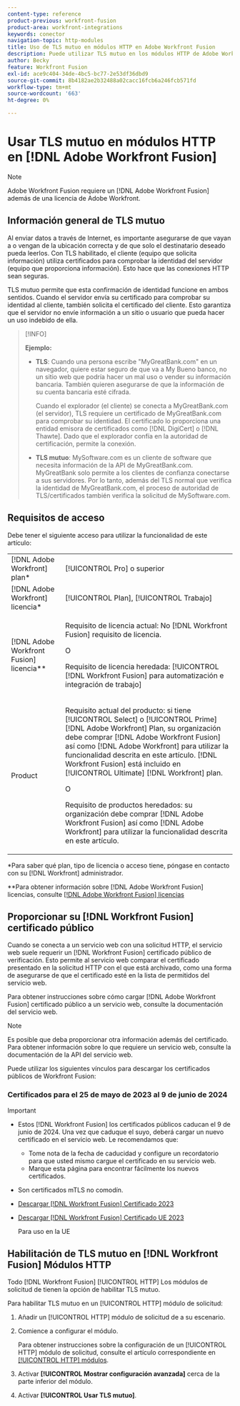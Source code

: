 ```yaml
---
content-type: reference
product-previous: workfront-fusion
product-area: workfront-integrations
keywords: conector
navigation-topic: http-modules
title: Uso de TLS mutuo en módulos HTTP en Adobe Workfront Fusion
description: Puede utilizar TLS mutuo en los módulos HTTP de Adobe Workfront Fusion, lo que permite que ambas partes de la transacción de información comprueben la identidad del otro.
author: Becky
feature: Workfront Fusion
exl-id: ace9c404-34de-4bc5-bc77-2e53df36dbd9
source-git-commit: 8b4182ae2b32488a02cacc16fcb6a246fcb571fd
workflow-type: tm+mt
source-wordcount: '663'
ht-degree: 0%

---
```


# Usar TLS mutuo en módulos HTTP en [!DNL Adobe Workfront Fusion]

>[!NOTE]
>
>Adobe Workfront Fusion requiere un [!DNL Adobe Workfront Fusion] además de una licencia de Adobe Workfront.

## Información general de TLS mutuo

Al enviar datos a través de Internet, es importante asegurarse de que vayan a o vengan de la ubicación correcta y de que solo el destinatario deseado pueda leerlos. Con TLS habilitado, el cliente (equipo que solicita información) utiliza certificados para comprobar la identidad del servidor (equipo que proporciona información). Esto hace que las conexiones HTTP sean seguras.

TLS mutuo permite que esta confirmación de identidad funcione en ambos sentidos. Cuando el servidor envía su certificado para comprobar su identidad al cliente, también solicita el certificado del cliente. Esto garantiza que el servidor no envíe información a un sitio o usuario que pueda hacer un uso indebido de ella.

>[!INFO]
>
>**Ejemplo:**
>
>* **TLS**: Cuando una persona escribe &quot;MyGreatBank.com&quot; en un navegador, quiere estar seguro de que va a My Bueno banco, no un sitio web que podría hacer un mal uso o vender su información bancaria. También quieren asegurarse de que la información de su cuenta bancaria esté cifrada.
>
>   Cuando el explorador (el cliente) se conecta a MyGreatBank.com (el servidor), TLS requiere un certificado de MyGreatBank.com para comprobar su identidad. El certificado lo proporciona una entidad emisora de certificados como [!DNL DigiCert] o [!DNL Thawte]. Dado que el explorador confía en la autoridad de certificación, permite la conexión.
>
>* **TLS mutuo**: MySoftware.com es un cliente de software que necesita información de la API de MyGreatBank.com. MyGreatBank solo permite a los clientes de confianza conectarse a sus servidores. Por lo tanto, además del TLS normal que verifica la identidad de MyGreatBank.com, el proceso de autoridad de TLS/certificados también verifica la solicitud de MySoftware.com.

## Requisitos de acceso

Debe tener el siguiente acceso para utilizar la funcionalidad de este artículo:

<table style="table-layout:auto"> 
 <col> 
 <col> 
 <tbody> 
  <tr> 
   <td role="rowheader">[!DNL Adobe Workfront] plan*</td> 
   <td> <p>[!UICONTROL Pro] o superior</p> </td> 
  </tr> 
  <tr data-mc-conditions=""> 
   <td role="rowheader">[!DNL Adobe Workfront] licencia*</td> 
   <td> <p>[!UICONTROL Plan], [!UICONTROL Trabajo]</p> </td> 
  </tr> 
  <tr> 
   <td role="rowheader">[!DNL Adobe Workfront Fusion] licencia**</td> 
   <td>
   <p>Requisito de licencia actual: No [!DNL Workfront Fusion] requisito de licencia.</p>
   <p>O</p>
   <p>Requisito de licencia heredada: [!UICONTROL [!DNL Workfront Fusion] para automatización e integración de trabajo] </p>
   </td> 
  </tr> 
  <tr> 
   <td role="rowheader">Product</td> 
   <td>
   <p>Requisito actual del producto: si tiene [!UICONTROL Select] o [!UICONTROL Prime] [!DNL Adobe Workfront] Plan, su organización debe comprar [!DNL Adobe Workfront Fusion] así como [!DNL Adobe Workfront] para utilizar la funcionalidad descrita en este artículo. [!DNL Workfront Fusion] está incluido en [!UICONTROL Ultimate] [!DNL Workfront] plan.</p>
   <p>O</p>
   <p>Requisito de productos heredados: su organización debe comprar [!DNL Adobe Workfront Fusion] así como [!DNL Adobe Workfront] para utilizar la funcionalidad descrita en este artículo.</p>
   </td> 
  </tr> 
 </tbody> 
</table>

&#42;Para saber qué plan, tipo de licencia o acceso tiene, póngase en contacto con su [!DNL Workfront] administrador.

&#42;&#42;Para obtener información sobre [!DNL Adobe Workfront Fusion] licencias, consulte [[!DNL Adobe Workfront Fusion] licencias](../../../workfront-fusion/get-started/license-automation-vs-integration.md)

## Proporcionar su [!DNL Workfront Fusion] certificado público


Cuando se conecta a un servicio web con una solicitud HTTP, el servicio web suele requerir un [!DNL Workfront Fusion] certificado público de verificación. Esto permite al servicio web comparar el certificado presentado en la solicitud HTTP con el que está archivado, como una forma de asegurarse de que el certificado esté en la lista de permitidos del servicio web.

Para obtener instrucciones sobre cómo cargar [!DNL Adobe Workfront Fusion] certificado público a un servicio web, consulte la documentación del servicio web.

>[!NOTE]
>
>Es posible que deba proporcionar otra información además del certificado. Para obtener información sobre lo que requiere un servicio web, consulte la documentación de la API del servicio web.

Puede utilizar los siguientes vínculos para descargar los certificados públicos de Workfront Fusion:

### Certificados para el 25 de mayo de 2023 al 9 de junio de 2024

>[!IMPORTANT]
>
>* Estos [!DNL Workfront Fusion] los certificados públicos caducan el 9 de junio de 2024. Una vez que caduque el suyo, deberá cargar un nuevo certificado en el servicio web. Le recomendamos que:
>
>   * Tome nota de la fecha de caducidad y configure un recordatorio para que usted mismo cargue el certificado en su servicio web.
>   * Marque esta página para encontrar fácilmente los nuevos certificados.
>
>* Son certificados mTLS no comodín.

* [Descargar [!DNL Workfront Fusion] Certificado 2023](/help/quicksilver/workfront-fusion/apps-and-their-modules/http-modules/assets/fusion-prod-eu-mtls-certificate.pem)
* [Descargar [!DNL Workfront Fusion] Certificado UE 2023](/help/quicksilver/workfront-fusion/apps-and-their-modules/http-modules/assets/fusion-prod-eu-mtls-certificate.pem)

  Para uso en la UE

<!--

### Certificates for November 14, 2022 - July 15, 2023

>[!IMPORTANT]
>
>* These [!DNL Workfront Fusion] public certificates expire on July 15, 2023.
>* These are wildcard mTLS certificates.

* [Download [!DNL Workfront Fusion] Certificate 2023](https://cdn.experience.workfront.com/Documentation/Workfront+Fusion+2.0+public+certificates/app_workfrontfusion_com-jul-15-2023+updated.cer)
* [Download [!DNL Workfront Fusion] EU Certificate 2023](https://cdn.experience.workfront.com/Documentation/Workfront+Fusion/app-eu_workfrontfusion_com-jul-15-2023.cer)

   For use in the EU 

   -->

## Habilitación de TLS mutuo en [!DNL Workfront Fusion] Módulos HTTP

Todo [!DNL Workfront Fusion] [!UICONTROL HTTP] Los módulos de solicitud de tienen la opción de habilitar TLS mutuo.

Para habilitar TLS mutuo en un [!UICONTROL HTTP] módulo de solicitud:

1. Añadir un [!UICONTROL HTTP] módulo de solicitud de a su escenario.
1. Comience a configurar el módulo.

   Para obtener instrucciones sobre la configuración de un [!UICONTROL HTTP] módulo de solicitud, consulte el artículo correspondiente en [[!UICONTROL HTTP] módulos](../../../workfront-fusion/apps-and-their-modules/http-modules/http-modules-1.md).

1. Activar **[!UICONTROL Mostrar configuración avanzada]** cerca de la parte inferior del módulo.
1. Activar **[!UICONTROL Usar TLS mutuo]**.
